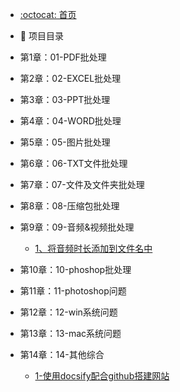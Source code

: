 -  [:octocat: 首页](/README.md)
-  :memo: 项目目录

  - 第1章：01-PDF批处理

  - 第2章：02-EXCEL批处理

  - 第3章：03-PPT批处理

  - 第4章：04-WORD批处理

  - 第5章：05-图片批处理

  - 第6章：06-TXT文件批处理

  - 第7章：07-文件及文件夹批处理

  - 第8章：08-压缩包批处理

  - 第9章：09-音频&视频批处理
      - [1、将音频时长添加到文件名中](/md/09-音频&视频批处理/1、将音频时长添加到文件名中.md)

  - 第10章：10-phoshop批处理

  - 第11章：11-photoshop问题

  - 第12章：12-win系统问题

  - 第13章：13-mac系统问题

  - 第14章：14-其他综合
      - [1-使用docsify配合github搭建网站](/md/14-其他综合/1-使用docsify配合github搭建网站.md)

